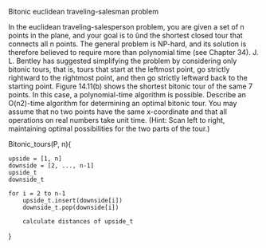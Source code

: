 Bitonic euclidean traveling-salesman problem

In the euclidean traveling-salesperson problem, you are given a set of n points in
the plane, and your goal is to ûnd the shortest closed tour that connects all n points. 
The general problem is
NP-hard, and its solution is therefore believed to require more than polynomial time (see Chapter 34).
J. L. Bentley has suggested simplifying the problem by considering only bitonic tours, that is, tours that start at the leftmost point, go strictly rightward to the rightmost point, and then go strictly leftward back to the starting point. Figure 14.11(b)
shows the shortest bitonic tour of the same 7 points. In this case, a polynomial-time
algorithm is possible.
Describe an O(n2)-time algorithm for determining an optimal bitonic tour. You
may assume that no two points have the same x-coordinate and that all operations
on real numbers take unit time. (Hint: Scan left to right, maintaining optimal possibilities for the two parts of the tour.) 


Bitonic_tours(P, n){

    upside = [1, n]
    downside = [2, ..., n-1]
    upside_t
    downside_t

    for i = 2 to n-1
        upside_t.insert(downside[i])
        downside_t.pop(downside[i])

        calculate distances of upside_t 


    
}
